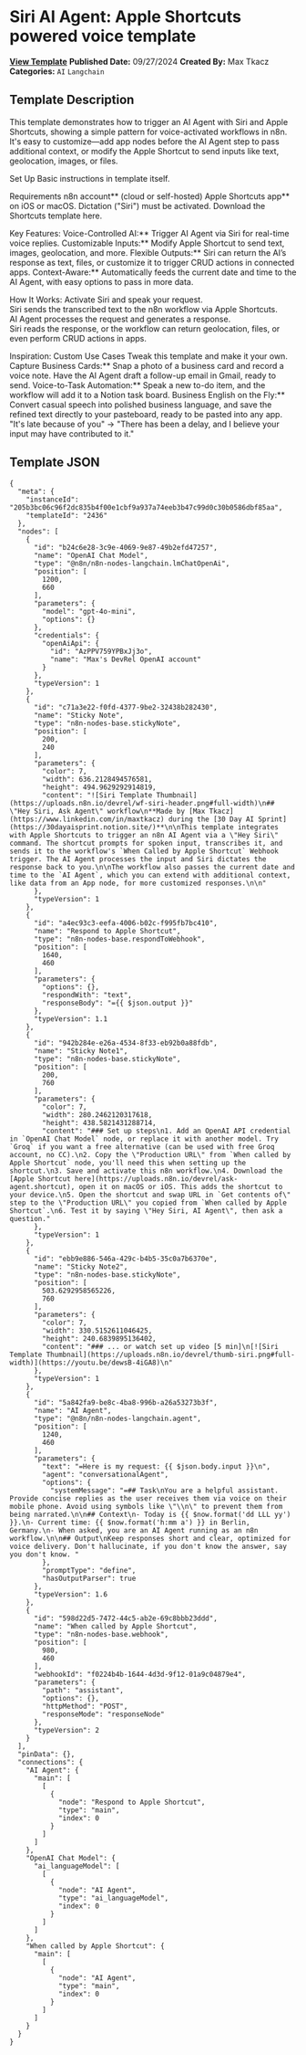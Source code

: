# Siri AI Agent: Apple Shortcuts powered voice template

**[View Template](https://n8n.io/workflows/2436-/)**  **Published Date:** 09/27/2024  **Created By:** Max Tkacz  **Categories:** `AI` `Langchain`  

## Template Description

This template demonstrates how to trigger an AI Agent with Siri and Apple Shortcuts, showing a simple pattern for voice-activated workflows in n8n. It's easy to customize—add app nodes before the AI Agent step to pass additional context, or modify the Apple Shortcut to send inputs like text, geolocation, images, or files.

Set Up
Basic instructions in template itself.

Requirements
n8n account** (cloud or self-hosted)
Apple Shortcuts app** on iOS or macOS. Dictation ("Siri") must be activated. Download the Shortcuts template here.

Key Features:
Voice-Controlled AI:** Trigger AI Agent via Siri for real-time voice replies.
Customizable Inputs:** Modify Apple Shortcut to send text, images, geolocation, and more.
Flexible Outputs:** Siri can return the AI’s response as text, files, or customize it to trigger CRUD actions in connected apps.
Context-Aware:** Automatically feeds the current date and time to the AI Agent, with easy options to pass in more data.

How It Works:
Activate Siri and speak your request.  
Siri sends the transcribed text to the n8n workflow via Apple Shortcuts.  
AI Agent processes the request and generates a response.  
Siri reads the response, or the workflow can return geolocation, files, or even perform CRUD actions in apps.

Inspiration: Custom Use Cases
Tweak this template and make it your own.
Capture Business Cards:** Snap a photo of a business card and record a voice note. Have the AI Agent draft a follow-up email in Gmail, ready to send.
Voice-to-Task Automation:** Speak a new to-do item, and the workflow will add it to a Notion task board.
Business English on the Fly:** Convert casual speech into polished business language, and save the refined text directly to your pasteboard, ready to be pasted into any app. "It's late because of you" -&gt; "There has been a delay, and I believe your input may have contributed to it."



## Template JSON

```
{
  "meta": {
    "instanceId": "205b3bc06c96f2dc835b4f00e1cbf9a937a74eeb3b47c99d0c30b0586dbf85aa",
    "templateId": "2436"
  },
  "nodes": [
    {
      "id": "b24c6e28-3c9e-4069-9e87-49b2efd47257",
      "name": "OpenAI Chat Model",
      "type": "@n8n/n8n-nodes-langchain.lmChatOpenAi",
      "position": [
        1200,
        660
      ],
      "parameters": {
        "model": "gpt-4o-mini",
        "options": {}
      },
      "credentials": {
        "openAiApi": {
          "id": "AzPPV759YPBxJj3o",
          "name": "Max's DevRel OpenAI account"
        }
      },
      "typeVersion": 1
    },
    {
      "id": "c71a3e22-f0fd-4377-9be2-32438b282430",
      "name": "Sticky Note",
      "type": "n8n-nodes-base.stickyNote",
      "position": [
        200,
        240
      ],
      "parameters": {
        "color": 7,
        "width": 636.2128494576581,
        "height": 494.9629292914819,
        "content": "![Siri Template Thumbnail](https://uploads.n8n.io/devrel/wf-siri-header.png#full-width)\n## \"Hey Siri, Ask Agent\" workflow\n**Made by [Max Tkacz](https://www.linkedin.com/in/maxtkacz) during the [30 Day AI Sprint](https://30dayaisprint.notion.site/)**\n\nThis template integrates with Apple Shortcuts to trigger an n8n AI Agent via a \"Hey Siri\" command. The shortcut prompts for spoken input, transcribes it, and sends it to the workflow's `When Called by Apple Shortcut` Webhook trigger. The AI Agent processes the input and Siri dictates the response back to you.\n\nThe workflow also passes the current date and time to the `AI Agent`, which you can extend with additional context, like data from an App node, for more customized responses.\n\n"
      },
      "typeVersion": 1
    },
    {
      "id": "a4ec93c3-eefa-4006-b02c-f995fb7bc410",
      "name": "Respond to Apple Shortcut",
      "type": "n8n-nodes-base.respondToWebhook",
      "position": [
        1640,
        460
      ],
      "parameters": {
        "options": {},
        "respondWith": "text",
        "responseBody": "={{ $json.output }}"
      },
      "typeVersion": 1.1
    },
    {
      "id": "942b284e-e26a-4534-8f33-eb92b0a88fdb",
      "name": "Sticky Note1",
      "type": "n8n-nodes-base.stickyNote",
      "position": [
        200,
        760
      ],
      "parameters": {
        "color": 7,
        "width": 280.2462120317618,
        "height": 438.5821431288714,
        "content": "### Set up steps\n1. Add an OpenAI API credential in `OpenAI Chat Model` node, or replace it with another model. Try `Groq` if you want a free alternative (can be used with free Groq account, no CC).\n2. Copy the \"Production URL\" from `When called by Apple Shortcut` node, you'll need this when setting up the shortcut.\n3. Save and activate this n8n workflow.\n4. Download the [Apple Shortcut here](https://uploads.n8n.io/devrel/ask-agent.shortcut), open it on macOS or iOS. This adds the shortcut to your device.\n5. Open the shortcut and swap URL in `Get contents of\" step to the \"Production URL\" you copied from `When called by Apple Shortcut`.\n6. Test it by saying \"Hey Siri, AI Agent\", then ask a question."
      },
      "typeVersion": 1
    },
    {
      "id": "ebb9e886-546a-429c-b4b5-35c0a7b6370e",
      "name": "Sticky Note2",
      "type": "n8n-nodes-base.stickyNote",
      "position": [
        503.6292958565226,
        760
      ],
      "parameters": {
        "color": 7,
        "width": 330.5152611046425,
        "height": 240.6839895136402,
        "content": "### ... or watch set up video [5 min]\n[![Siri Template Thumbnail](https://uploads.n8n.io/devrel/thumb-siri.png#full-width)](https://youtu.be/dewsB-4iGA8)\n"
      },
      "typeVersion": 1
    },
    {
      "id": "5a842fa9-be8c-4ba8-996b-a26a53273b3f",
      "name": "AI Agent",
      "type": "@n8n/n8n-nodes-langchain.agent",
      "position": [
        1240,
        460
      ],
      "parameters": {
        "text": "=Here is my request: {{ $json.body.input }}\n",
        "agent": "conversationalAgent",
        "options": {
          "systemMessage": "=## Task\nYou are a helpful assistant. Provide concise replies as the user receives them via voice on their mobile phone. Avoid using symbols like \"\\n\" to prevent them from being narrated.\n\n## Context\n- Today is {{ $now.format('dd LLL yy') }}.\n- Current time: {{ $now.format('h:mm a') }} in Berlin, Germany.\n- When asked, you are an AI Agent running as an n8n workflow.\n\n## Output\nKeep responses short and clear, optimized for voice delivery. Don't hallucinate, if you don't know the answer, say you don't know. "
        },
        "promptType": "define",
        "hasOutputParser": true
      },
      "typeVersion": 1.6
    },
    {
      "id": "598d22d5-7472-44c5-ab2e-69c8bbb23ddd",
      "name": "When called by Apple Shortcut",
      "type": "n8n-nodes-base.webhook",
      "position": [
        980,
        460
      ],
      "webhookId": "f0224b4b-1644-4d3d-9f12-01a9c04879e4",
      "parameters": {
        "path": "assistant",
        "options": {},
        "httpMethod": "POST",
        "responseMode": "responseNode"
      },
      "typeVersion": 2
    }
  ],
  "pinData": {},
  "connections": {
    "AI Agent": {
      "main": [
        [
          {
            "node": "Respond to Apple Shortcut",
            "type": "main",
            "index": 0
          }
        ]
      ]
    },
    "OpenAI Chat Model": {
      "ai_languageModel": [
        [
          {
            "node": "AI Agent",
            "type": "ai_languageModel",
            "index": 0
          }
        ]
      ]
    },
    "When called by Apple Shortcut": {
      "main": [
        [
          {
            "node": "AI Agent",
            "type": "main",
            "index": 0
          }
        ]
      ]
    }
  }
}
```
